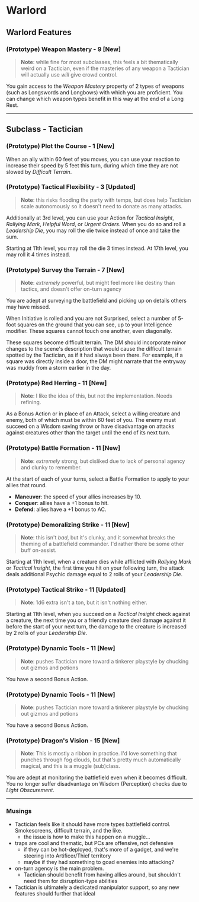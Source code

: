 # Warlord

## Warlord Features

### (Prototype) Weapon Mastery - 9 [New]

> **Note**: while fine for most subclasses, this feels a bit thematically weird on a Tactician, even if the masteries of any weapon a Tactician will actually use _will_ give crowd control.

You gain access to the _Weapon Mastery_ property of 2 types of weapons (such as Longswords and Longbows) with which you are proficient. You can change which weapon types benefit in this way at the end of a Long Rest.

-----

## Subclass - Tactician

### (Prototype) Plot the Course - 1 [New]

When an ally within 60 feet of you moves, you can use your reaction to increase their speed by 5 feet this turn, during which time they are not slowed by _Difficult Terrain_.

### (Prototype) Tactical Flexibility - 3 [Updated]

> **Note**: this risks flooding the party with temps, but does help Tactician scale autonomously so it doesn't need to donate as many attacks.

Additionally at 3rd level, you can use your Action for _Tactical Insight_, _Rallying Mark_, _Helpful Word_, or _Urgent Orders_. When you do so and roll a _Leadership Die_, you may roll the die twice instead of once and take the sum.

Starting at 11th level, you may roll the die 3 times instead. At 17th level, you may roll it 4 times instead.

### (Prototype) Survey the Terrain - 7 [New]

> **Note**: _extremely_ powerful, but might feel more like destiny than tactics, and doesn't offer on-turn agency

You are adept at surveying the battlefield and picking up on details others may have missed.

When Initiative is rolled and you are not Surprised, select a number of 5-foot squares on the ground that you can see, up to your Intelligence modifier. These squares cannot touch one another, even diagonally.

These squares become difficult terrain. The DM should incorporate minor changes to the scene's description that would cause the difficult terrain spotted by the Tactician, as if it had always been there. For example, if a square was directly inside a door, the DM might narrate that the entryway was muddy from a storm earlier in the day.

### (Prototype) Red Herring - 11 [New]

> **Note**: I like the idea of this, but not the implementation. Needs refining.

As a Bonus Action or in place of an Attack, select a willing creature and enemy, both of which must be within 60 feet of you. The enemy must succeed on a Wisdom saving throw or have disadvantage on attacks against creatures other than the target until the end of its next turn.

### (Prototype) Battle Formation - 11 [New]

> **Note**: _extremely_ strong, but disliked due to lack of personal agency and clunky to remember.

At the start of each of your turns, select a Battle Formation to apply to your allies that round.

- **Maneuver**: the speed of your allies increases by 10.
- **Conquer**: allies have a +1 bonus to hit.
- **Defend**: allies have a +1 bonus to AC.

### (Prototype) Demoralizing Strike - 11 [New]

> **Note**: this isn't _bad_, but it's clunky, and it somewhat breaks the theming of a battlefield commander. I'd rather there be some other buff on-assist.

Starting at 11th level, when a creature dies while afflicted with _Rallying Mark_ or _Tactical Insight_, the first time you hit on your following turn, the attack deals additional Psychic damage equal to 2 rolls of your _Leadership Die_.

### (Prototype) Tactical Strike - 11 [Updated]

> **Note**: 1d6 extra isn't a ton, but it isn't nothing either.

Starting at 11th level, when you succeed on a _Tactical Insight_ check against a creature, the next time you or a friendly creature deal damage against it before the start of your next turn, the damage to the creature is increased by 2 rolls of your _Leadership Die_.

### (Prototype) Dynamic Tools - 11 [New]

> **Note**: pushes Tactician more toward a tinkerer playstyle by chucking out gizmos and potions

You have a second Bonus Action.

### (Prototype) Dynamic Tools - 11 [New]

> **Note**: pushes Tactician more toward a tinkerer playstyle by chucking out gizmos and potions

You have a second Bonus Action.

### (Prototype) Dragon's Vision - 15 [New]

> **Note**: This is mostly a ribbon in practice. I'd love something that punches through fog clouds, but that's pretty much automatically magical, and this is a muggle (sub)class.

You are adept at monitoring the battlefield even when it becomes difficult. You no longer suffer disadvantage on Wisdom (Perception) checks due to _Light Obscurement_.

-----

### Musings

- Tactician feels like it should have more types battlefield control. Smokescreens, difficult terrain, and the like.
    - the issue is how to make this happen on a muggle...
- traps are cool and thematic, but PCs are offensive, not defensive
    - if they can be hot-deployed, that's more of a gadget, and we're steering into Artificer/Thief territory
    - maybe if they had something to goad enemies into attacking?
- on-turn agency is the main problem.
    - Tactician should benefit from having allies around, but shouldn't need them for disruption-type abilities
- Tactician is ultimately a dedicated manipulator support, so any new features should further that ideal